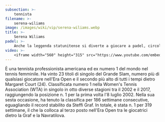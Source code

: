 ```yaml
---
subsection: >-
    tennista
filename: >-
    serena-wiliams
image: /images/wiki/vip/serena-wiliams.webp
title: >-
    Serena Wiliams
padel: >-
    Anche la leggenda statunitense si diverte a giocare a padel, circolano infatti in rete alcuni filmati della tennista all'interno di una pista da padel.
video: >-
    <iframe width="560" height="315" src="https://www.youtube.com/embed/wbhSjXGKP_0" frameborder="0" allow="accelerometer; autoplay; clipboard-write; encrypted-media; gyroscope; picture-in-picture" allowfullscreen></iframe>
---
```

È una tennista professionista americana ed ex numero 1 del mondo nel tennis femminile. Ha vinto 23 titoli di singolo del Grande Slam, numero più di qualsiasi giocatore nell'Era Open e il secondo più alto di tutti i tempi dietro Margaret Court (24). Classificata numero 1 nella Women's Tennis Association (WTA) in singolo in otto diverse stagioni tra il 2002 e il 2017, raggiungendo la posizione n. 1 per la prima volta l'8 luglio 2002. Nella sua sesta occasione, ha tenuto la classifica per 186 settimane consecutive, eguagliando il record stabilito da Steffi Graf. In totale, è stata n. 1 per 319 settimane, il che la colloca al terzo posto nell'Era Open tra le giocatrici dietro la Graf e la Navratilova.